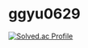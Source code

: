 # ggyu0629
[![Solved.ac Profile](http://mazassumnida.wtf/api/v2/generate_badge?boj=ksg1885)](https://solved.ac/ksg1885/)
